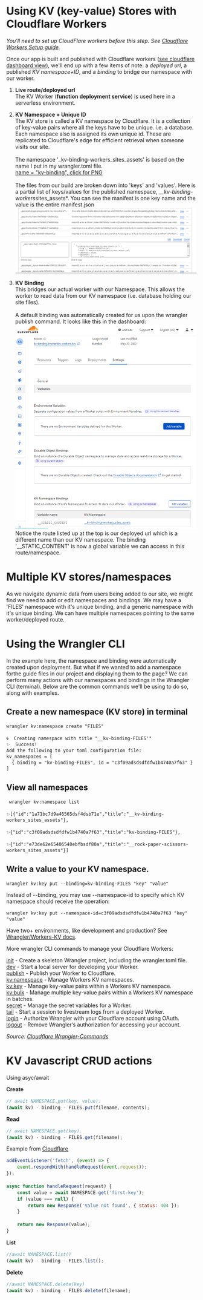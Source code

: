 # Using KV (key-value) Stores with Cloudflare Workers

_You'll need to set up CloudFlare workers before this step. See [Cloudflare Workers Setup guide](Cloudflare-Workers-Setup.md)._

Once our app is built and published with Cloudflare workers ([see cloudflare dashboard view](./assets/WorkersPage-preview.PNG)), we'll end up with a few items of note: a _deployed url_, a published _KV namespace+ID_, and a _binding_ to bridge our namespace with our worker.

1. **Live route/deployed url**<br> The KV Worker (**function deployment service**) is used here in a serverless environment.

2. **KV Namespace + Unique ID** <br>The KV store is called a KV namespace by Cloudflare. It is a collection of key-value pairs where all the keys have to be unique. i.e. a database. Each namespace also is assigned its own unique id.
   These are replicated to Cloudflare's edge for efficient retrieval when someone visits our site.<br> <br> The namespace '\_kv-binding-workers_sites_assets' is based on the name I put in my wrangler.toml file.<br>
   [name = "kv-binding", click for PNG](..%5Cwrangler.toml)<br><br>The files from our build are broken down into 'keys' and 'values'. Here is a partial list of keys/values for the published namespace, *\_\_kv-binding-workers*sites_assets\*. You can see the manifest is one key name and the value is the entire manifest.json![Key-Value Store of Static Site](./assets/KVStore-manifest-example.PNG)

3. **KV Binding** <br> This bridges our actual worker with our Namespace. This allows the worker to read data from our KV namespace (i.e. database holding our site files).<br><br>
   A default binding was automatically created for us upon the wrangler publish command. It looks like this in the dashboard:
   ![KV Binding in CloudFlare Settings](./assets/KV-Settings-Variables-ENV-Binding.PNG)
   Notice the route listed up at the top is our deployed url which is a different name than our KV namespace. The binding '\_\_STATIC_CONTENT' is now a global variable we can access in this route/namespace.

# Multiple KV stores/namespaces

As we navigate dynamic data from users being added to our site, we might find we need to add or edit namespaces and bindings. We may have a 'FILES' namespace with it's unique binding, and a generic namespace with it's unique binding. We can have multiple namespaces pointing to the same worker/deployed route.

# Using the Wrangler CLI

In the example here, the namespace and binding were automatically created upon deployment. But what if we wanted to add a namespace forthe guide files in our project and displaying them to the page? We can perform many actions with our namespaces and bindings in the Wrangler CLI (terminal). Below are the common commands we'll be using to do so, along with examples.

## Create a new namespace (KV store) in terminal

```
wrangler kv:namespace create "FILES"

🌀  Creating namespace with title "__kv-binding-FILES'"
✨  Success!
Add the following to your toml configuration file:
kv_namespaces = [
  { binding = "kv-binding-FILES", id = "c3f09adsdsdfdfw1b4740a7f63" }
]
```

## View all namespaces

```
 wrangler kv:namespace list

✨[{"id":"1a71bc7d9a46565dsf4dsb71e","title":"__kv-binding-workers_sites_assets"},

✨{"id":"c3f09adsdsdfdfw1b4740a7f63","title":"kv-binding-FILES"},

✨{"id":"e73de62e65406540ebfbsdf80a","title":"__rock-paper-scissors-workers_sites_assets"}]
```

## Write a value to your KV namespace.

```
wrangler kv:key put --binding=kv-binding-FILES "key" "value"
```

Instead of --binding, you may use --namespace-id to specify which KV namespace should receive the operation:

```
wrangler kv:key put --namespace-id=c3f09adsdsdfdfw1b4740a7f63 "key" "value"
```

Have two+ environments, like development and production? See [Wrangler/Workers-KV docs](https://developers.cloudflare.com/workers/wrangler/workers-kv/).

More wrangler CLI commands to manage your Cloudflare Workers:

[init](https://developers.cloudflare.com/workers/wrangler/commands#init) - Create a skeleton Wrangler project, including the wrangler.toml file.<br>
[dev](https://developers.cloudflare.com/workers/wrangler/commands#dev) - Start a local server for developing your Worker.<br>
[publish](https://developers.cloudflare.com/workers/wrangler/commands#publish) - Publish your Worker to Cloudflare.<br>
[kv:namespace](https://developers.cloudflare.com/workers/wrangler/commands#kvnamespace) - Manage Workers KV namespaces.<br>
[kv:key](https://developers.cloudflare.com/workers/wrangler/commands#kvkey) - Manage key-value pairs within a Workers KV namespace.<br>
[kv:bulk](https://developers.cloudflare.com/workers/wrangler/commands#kvbulk) - Manage multiple key-value pairs within a Workers KV namespace in batches.<br>
[secret](https://developers.cloudflare.com/workers/wrangler/commands#secret) - Manage the secret variables for a Worker.<br>
[tail](https://developers.cloudflare.com/workers/wrangler/commands#tail) - Start a session to livestream logs from a deployed Worker.<br>
[login](https://developers.cloudflare.com/workers/wrangler/commands#login) - Authorize Wrangler with your Cloudflare account using OAuth.<br>
[logout](https://developers.cloudflare.com/workers/wrangler/commands#logout) - Remove Wrangler’s authorization for accessing your account.<br>

_Source: [Cloudflare Wrangler-Commands](https://developers.cloudflare.com/workers/wrangler/commands#kv)_

# KV Javascript CRUD actions

Using asyc/await<br>

**Create**

```js
// await NAMESPACE.put(key, value).
(await kv) - binding - FILES.put(filename, contents);
```

**Read**

```js
// await NAMESPACE.get(key).
(await kv) - binding - FILES.get(filename);
```

Example from [Cloudflare](https://developers.cloudflare.com/workers/runtime-apis/kv/)

```js
addEventListener('fetch', (event) => {
	event.respondWith(handleRequest(event.request));
});

async function handleRequest(request) {
	const value = await NAMESPACE.get('first-key');
	if (value === null) {
		return new Response('Value not found', { status: 404 });
	}

	return new Response(value);
}
```

**List**

```js
//await NAMESPACE.list()
(await kv) - binding - FILES.list();
```

**Delete**

```js
//await NAMESPACE.delete(key)
(await kv) - binding - FILES.delete(filename);
```

<!-- want to add markdown files to the new namespace FILES. It isn't freaking working, however. Resources indicate to add it in the worker file but I don't know which entry point to us.  A kv.ts seems standard to list all the functions out, but then what from there? -->
